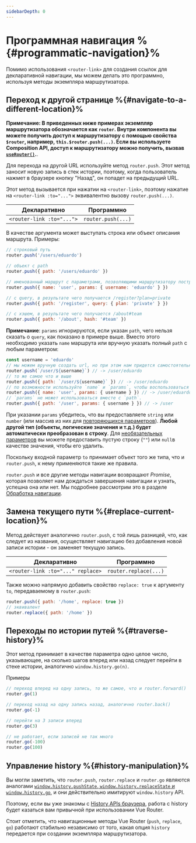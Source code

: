 ```yaml
---
sidebarDepth: 0
---
```


# Программная навигация %{#programmatic-navigation}%

<VueSchoolLink
  href="https://vueschool.io/lessons/vue-router-4-programmatic-navigation"
  title="Узнайте, как осуществлять программную навигацию"
/>

Помимо использования `<router-link>` для создания ссылок для декларативной навигации, мы можем делать это программно, используя методы экземпляра маршрутизатора.

## Переход к другой странице %{#navigate-to-a-different-location}%

**Примечание: В приведенных ниже примерах экземпляр маршрутизатора обозначается как `router`. Внутри компонента вы можете получить доступ к маршрутизатору с помощью свойства `$router`, например, `this.$router.push(...)`. Если вы используете Composition API, доступ к маршрутизатору можно получить, вызвав [`useRouter()`](../advanced/composition-api).**.

Для перехода на другой URL используйте метод `router.push`. Этот метод заносит новую запись в стек истории, поэтому, когда пользователь нажмет в браузере кнопку "Назад", он попадет на предыдущий URL.

Этот метод вызывается при нажатии на `<router-link>`, поэтому нажатие на `<router-link :to="...">` эквивалентно вызову `router.push(...)`.

| Декларативно              | Программно         |
| ------------------------- | ------------------ |
| `<router-link :to="...">` | `router.push(...)` |

В качестве аргумента может выступать строка или объект описания маршрута. Примеры:

```js
// строковый путь
router.push('/users/eduardo')

// объект с path
router.push({ path: '/users/eduardo' })

// именованный маршрут с параметрами, позволяющими маршрутизатору построить url
router.push({ name: 'user', params: { username: 'eduardo' } })

// с query, в результате чего получается /register?plan=private
router.push({ path: '/register', query: { plan: 'private' } })

// с хэшем, в результате чего получается /about#team
router.push({ path: '/about', hash: '#team' })
```

**Примечание**: `params` игнорируются, если указан `path`, чего нельзя сказать о `query`, как показано в примере выше. Вместо этого необходимо указать `name` маршрута или вручную указать полный `path` с любым параметром:

```js
const username = 'eduardo'
// мы можем вручную создать url, но при этом нам придется самостоятельно обрабатывать кодировку
router.push(`/user/${username}`) // -> /user/eduardo
// то же самое что и выше
router.push({ path: `/user/${username}` }) // -> /user/eduardo
// по возможности используйте `name` и `params`, чтобы воспользоваться преимуществами автоматического кодирования URL
router.push({ name: 'user', params: { username } }) // -> /user/eduardo
// `params` не может использоваться вместе с `path`.
router.push({ path: '/user', params: { username } }) // -> /user
```

При указании `params` убедитесь, что вы предоставляете `string` или `number` (или массив из них для [повторяющихся параметров](./route-matching-syntax.md#repeatable-params)). **Любой другой тип (объекты, логические значения и т.д.) будет автоматически преобразован в строку**. Для [необязательных параметров](./route-matching-syntax.md#Optional-parameters) вы можете предоставить пустую строку (`""`) или `null`в качестве значения, чтобы его удалить.

Поскольку входной параметр `to` принимает объект того же типа, что и `router.push`, к нему применяются такие же правила.

`router.push` и все другие методы навигации возвращают _Promise_, которая позволяет нам дождаться завершения навигации и узнать, успешна она или нет. Мы подробнее рассмотрим это в разделе [Обработка навигации](../advanced/navigation-failures.md).

## Замена текущего пути %{#replace-current-location}%

Метод действует аналогично `router.push`, с той лишь разницей, что, как следует из названия, осуществляет навигацию без добавления новой записи истории - он заменяет текущую запись.

| Декларативно                      | Программно            |
| --------------------------------- | --------------------- |
| `<router-link :to="..." replace>` | `router.replace(...)` |

Также можно напрямую добавить свойство `replace: true` к аргументу `to`, передаваемому в `router.push`:

```js
router.push({ path: '/home', replace: true })
// эквивалент
router.replace({ path: '/home' })
```

## Переходы по истории путей %{#traverse-history}%

<VueSchoolLink
  href="https://vueschool.io/lessons/go-back"
  title="Узнайте, как использовать Vue Router для возврата назад"
/>

Этот метод принимает в качестве параметра одно целое число, указывающее, на сколько шагов вперед или назад следует перейти в стеке истории, аналогично `window.history.go(n)`.

Примеры

```js
// переход вперед на одну запись, то же самое, что и router.forward()
router.go(1)

// переход назад на одну запись назад, аналогично router.back()
router.go(-1)

// перейти на 3 записи вперед
router.go(3)

// не работает, если записей не так много
router.go(-100)
router.go(100)
```

## Управление history %{#history-manipulation}%

Вы могли заметить, что `router.push`, `router.replace` и `router.go` являются аналогами [`window.history.pushState`, `window.history.replaceState` и `window.history.go`](https://developer.mozilla.org/en-US/docs/Web/API/History), и они действительно имитируют `window.history` API.

Поэтому, если вы уже знакомы с [History APIs браузера](https://developer.mozilla.org/en-US/docs/Web/API/History_API), работа с history будет казаться вам привычной при использовании Vue Router.

Стоит отметить, что навигационные методы Vue Router (`push`, `replace`, `go`) работают стабильно независимо от того, какая опция `history` передается при создании экземпляра маршрутизатора.
